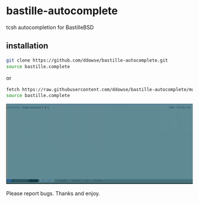 # bastille-autocomplete
tcsh autocompletion for BastilleBSD 

## installation

```bash
git clone https://github.com/ddowse/bastille-autocomplete.git
source bastille.complete 
```
or

```bash
fetch https://raw.githubusercontent.com/ddowse/bastille-autocomplete/main/bastille.complete
source bastille.complete 
```

![demo.gif](demo.gif)


Please report bugs. Thanks and enjoy.
